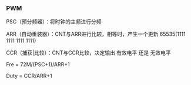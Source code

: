 
### PWM

PSC（预分频器）：将时钟的主频进行分频

ARR（自动重装器）：CNT与ARR进行比较，相等时，产生一个更新 65535(1111 1111 1111 1111)

CCR（捕获|比较）：CNT与CCR比较，决定输出 有效电平 还是 无效电平

Fre = 72M/(PSC+1)/ARR+1

Duty = CCR/ARR+1